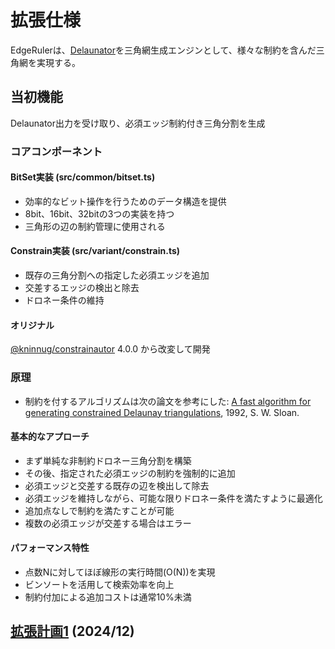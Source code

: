 # 拡張仕様

EdgeRulerは、[Delaunator](https://github.com/mapbox/delaunator)を三角網生成エンジンとして、様々な制約を含んだ三角網を実現する。

## 当初機能

Delaunator出力を受け取り、必須エッジ制約付き三角分割を生成

### コアコンポーネント

#### BitSet実装 (src/common/bitset.ts)

* 効率的なビット操作を行うためのデータ構造を提供
* 8bit、16bit、32bitの3つの実装を持つ
* 三角形の辺の制約管理に使用される

#### Constrain実装 (src/variant/constrain.ts)

* 既存の三角分割への指定した必須エッジを追加
* 交差するエッジの検出と除去
* ドロネー条件の維持

#### オリジナル
[@kninnug/constrainautor](https://github.com/kninnug/Constrainautor/) 4.0.0 から改変して開発

### 原理
* 制約を付するアルゴリズムは次の論文を参考にした: [A fast algorithm for generating constrained Delaunay triangulations](https://web.archive.org/web/20210506140628if_/https://www.newcastle.edu.au/__data/assets/pdf_file/0019/22519/23_A-fast-algortithm-for-generating-constrained-Delaunay-triangulations.pdf), 1992, S. W. Sloan.

#### 基本的なアプローチ

* まず単純な非制約ドロネー三角分割を構築
* その後、指定された必須エッジの制約を強制的に追加
* 必須エッジと交差する既存の辺を検出して除去
* 必須エッジを維持しながら、可能な限りドロネー条件を満たすように最適化
* 追加点なしで制約を満たすことが可能
* 複数の必須エッジが交差する場合はエラー

#### パフォーマンス特性

* 点数Nに対してほぼ線形の実行時間(O(N))を実現
* ビンソートを活用して検索効率を向上
* 制約付加による追加コストは通常10%未満

## [拡張計画1](./extend1.md) (2024/12)